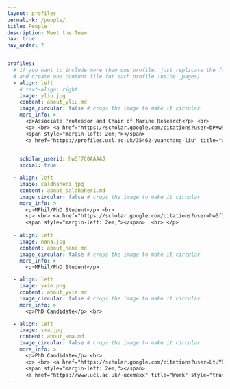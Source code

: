 ```yaml
---
layout: profiles
permalink: /people/
title: People
description: Meet the Team
nav: true
nav_order: 7


profiles:
  # if you want to include more than one profile, just replicate the following block
  # and create one content file for each profile inside _pages/
  - align: left
    # text-align: right
    image: yliu.jpg
    content: about_yliu.md
    image_circular: false # crops the image to make it circular
    more_info: >
      <p>Associate Professor and Chair of Marine Research</p> <br>
      <p> <br> <a href="https://scholar.google.com/citations?user=bPXw5w8AAAAJ&hl=en&oi=ao" title="Google Scholar" style="transform: scale(2); display: inline-block;"><i class="ai ai-google-scholar"></i></a> 
      <span style="margin-left: 2em;"></span> 
      <a href="https://profiles.ucl.ac.uk/35462-yuanchang-liu" title="Work" style="transform: scale(2); display: inline-block;"><i class="ai ai-archive"></i></a> <br> </p>

      
    scholar_userid: hw5f7C0AAAAJ
    social: true

  - align: left
    image: saldhaheri.jpg
    content: about_saldhaheri.md
    image_circular: false # crops the image to make it circular
    more_info: >
      <p>MPhil/PhD Student</p> <br>
      <p> <br> <a href="https://scholar.google.com/citations?user=hw5f7C0AAAAJ&hl=en&oi=ao" title="Google Scholar" style="transform: scale(2); display: inline-block;"><i class="ai ai-google-scholar"></i></a> 
      <span style="margin-left: 2em;"></span>  <br> </p>
  
  - align: left
    image: nana.jpg
    content: about_nana.md
    image_circular: false # crops the image to make it circular
    more_info: >
      <p>MPhil/PhD Student</p>

  - align: left
    image: yxie.png
    content: about_yxie.md
    image_circular: false # crops the image to make it circular
    more_info: >
      <p>PhD Candidate</p> <br>

  - align: left
    image: sma.jpg
    content: about_sma.md
    image_circular: false # crops the image to make it circular
    more_info: >
      <p>PhD Candidate</p> <br>
      <p> <br> <a href="https://scholar.google.com/citations?user=LtuYFhoAAAAJ&hl=en&oi=ao" title="Google Scholar" style="transform: scale(2); display: inline-block;"><i class="ai ai-google-scholar"></i></a> 
      <span style="margin-left: 2em;"></span> 
      <a href="https://www.ucl.ac.uk/~ucemaxx" title="Work" style="transform: scale(2); display: inline-block;"><i class="ai ai-archive"></i></a> <br> </p>
---
```

